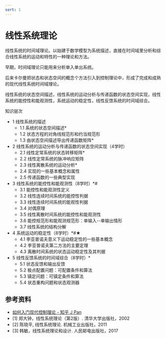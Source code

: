 ```yaml
---
sort: 1
---
```

# 线性系统理论


线性系统的时间域理论。以始建于数学模型为系统描述，直接在时间域里分析和综合线性系统的运动和特性的一种理论和方法。

早期，时间域理论只能用来分析单入单出系统。

后来卡尔曼把状态和状态空间的概念个方法引入到控制理论中，形成了完成和成熟的现代线性系统时间域理论。


线性系统的状态空间描述，线性系统的运动分析与传递函数的状态空间实现，线性系统的能控性和能观测性，系统运动的稳定性，线性反馈系统的时间域综合。

知识层次
- 1  线性系统的描述
  - 1.1 系统的状态空间描述*
  - 1.2 状态方程的对角线规范形和约当规范形
  - 1.3 由状态空间描述导出传递函数矩阵*
- 2  线性系统的运动分析与传递函数的状态空间实现（4学时）
  - 2.1 线性定常系统的状态转移矩阵*
  - 2.2 线性定常系统的脉冲响应矩阵
  - 2.3 线性离散系统的运动分析*
  - 2.4 实现的一些基本概念和属性
  - 2.5 传递函数的一些典型实现
- 3  线性系统的能控性和能观测性（8学时）*#
  - 3.1 能控性和能观测性定义
  - 3.2 线性连续时间系统的能控性判据
  - 3.3 线性连续时间系统的能观性判据
  - 3.4 对偶原理
  - 3.5 线性离散时间系统的能控性和能观测性
  - 3.6 能控规范形和能观测规范形：单输入--单输出情形
  - 3.7  线性系统的结构分解
- 4  系统运动的稳定性（8学时）*#★
  - 4.1 李亚普诺夫意义下运动稳定性的一些基本概念
  - 4.2 李亚普诺夫第二方法的主要定理
  - 4.3 离散时间系统的状态运动稳定性及其判据
- 5  线性反馈系统的时间域综合（8学时）*
  - 5.1 状态反馈和输出反馈
  - 5.2 极点配置问题：可配置条件和算法
  - 5.3 镇定问题：可镇定条件和算法
  - 5.4 状态重构问题和状态观测器



## 参考资料

- [如何入门现代控制理论 - 知乎 J Pan](https://zhuanlan.zhihu.com/p/57051153)
- [1] 郑大钟，线性系统理论（第2版）. 清华大学出版社，2002
- [2] 陈晓平, 线性系统理论. 机械工业出版社，2011
- [3] 韩敏，线性系统理论和设计. 人民邮电出版社，2017

